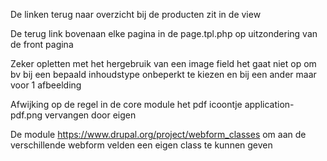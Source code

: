 De linken terug naar overzicht bij de producten zit in de view

De terug link bovenaan elke pagina in de page.tpl.php op uitzondering van de front pagina

Zeker opletten met het hergebruik van een image field het gaat niet op om bv bij een bepaald inhoudstype
onbeperkt te kiezen en bij een ander maar voor 1 afbeelding

Afwijking op de regel in de core module het pdf icoontje application-pdf.png vervangen door eigen

De module https://www.drupal.org/project/webform_classes om aan de verschillende webform velden
een eigen class te kunnen geven